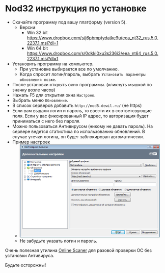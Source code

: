 # Nod32 инструкция по установке

- Скачайте программу под вашу платформу (version 5).
	- Версии
		- Win 32 bit https://www.dropbox.com/s/j6pbmptydatke9u/eea_nt32_rus.5.0.2237.1.msi?dl=1
		- Win 64 bit https://www.dropbox.com/s/0dkki0xu3s236i3/eea_nt64_rus.5.0.2237.1.msi?dl=1
- Установить программу на компьютер.
	- При установке выбирается все по умолчанию.
	- Когда спросит логин/пароль, выбрать `Установить параметры обновления позже`.
- После установки открыть окно программы. (кликнуть мышкой по значку возле часов)
- Нажать F5 для открытия окна `Настроек`.
- Выбрать меню `Обновление`.
- В список серверов добавить `http://nod5.dewil.ru/` (не https)
- Если вам выдали логин и пароль, то ввести их в соответсвующие поля. Если у вас фиксированный IP адрес, то авторизация будет приниматься с него без пароля.
- Можно пользоваться Антивирусом (никому не давать пароль). На сервере ведется статистика по использованию обновлений. В случае утечки логина, он будет заблокирован автоматически.
- Пример настроек
	- ![](img/nod32/nod32.png)
	- Не забудьте указать логин и пароль.


Очень полезная утилина [Online Scaner](https://www.esetnod32.ru/support/scanner/) для разовой проверки ОС без установки Антивируса.

Будьте осторожны!